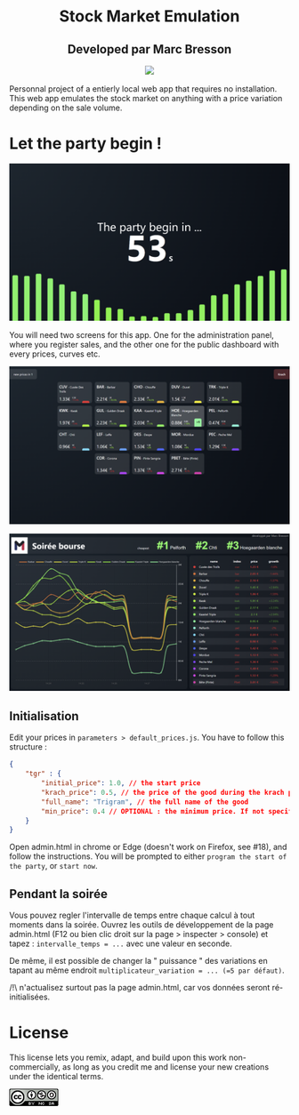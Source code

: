 <div align="center">
    <h1>Stock Market Emulation</h1>
    <h2>Developed par Marc Bresson</h2>
    <p align="center">
        <a href="https://linkedin.com/in/marc--bresson"><img src="https://img.shields.io/badge/-LinkedIn-black.svg?style=for-the-badge&logo=linkedin&colorB=555"/></a>
    </p>
</div>

Personnal project of a entierly local web app that requires no installation. This web app emulates the stock market on anything with a price variation depending on the sale volume.

# Let the party begin !

![Countdown : let the party begin !](images/countdown.png)

You will need two screens for this app. One for the administration panel, where you register sales, and the other one for the public dashboard with every prices, curves etc.

![administration panel](images/admin.png)

![interface administrateur](images/dashboard_normal_1.png)

## Initialisation

Edit your prices in `parameters > default_prices.js`. You have to follow this structure :

```json
{
    "tgr" : {
        "initial_price": 1.0, // the start price
        "krach_price": 0.5, // the price of the good during the krach periods
        "full_name": "Trigram", // the full name of the good
        "min_price": 0.4 // OPTIONAL : the minimum price. If not specified, the good will not have any limit, and will be regulated by the market
    }
}
```

Open admin.html in chrome or Edge (doesn't work on Firefox, see #18), and follow the instructions. You will be prompted to either `program the start of the party`, or `start now`.

## Pendant la soirée

Vous pouvez regler l'intervalle de temps entre chaque calcul à tout moments dans la soirée. Ouvrez les outils de développement de la page admin.html (F12 ou bien clic droit sur la page > inspecter > console) et tapez : `intervalle_temps = ...` avec une valeur en seconde.

De même, il est possible de changer la " puissance " des variations en tapant au même endroit `multiplicateur_variation = ... (=5 par défaut)`.

/!\ n'actualisez surtout pas la page admin.html, car vos données seront ré-initialisées.

# License

This license lets you remix, adapt, and build upon this work non-commercially, as long as you credit me and license your new creations under the identical terms.

![license CC BY-NC-SA](images/license.png)
